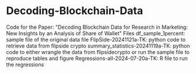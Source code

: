 # Decoding-Blockchain-Data
Code for the Paper: "Decoding Blockchain Data for  Research in Marketing:  New Insights by an Analysis of Share of Wallet"
Files
df_sample_1percent: sample file of the original data file
FlipSide-20241121a-TK: python code to retrieve data from flipside crypto
summary_statistics-20241119a-TK: python code to either wrangle the data from
flipsidecrypto or run the sample file to reproduce tables and figure 
Regressions-all-2024-07-20a-TK: R file to run the regressions

